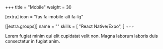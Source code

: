 +++
title = "Mobile"
weight = 30

[extra]
icon = "fas fa-mobile-alt fa-lg"

[[extra.groups]]
name = ""
skills = [
    "React Native/Expo",
]
+++

Lorem fugiat minim qui elit cupidatat velit non. Magna laborum laboris duis consectetur in fugiat anim.